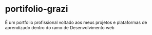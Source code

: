 # portifolio-grazi
É um portfolio profissional voltado aos meus projetos e plataformas de aprendizado dentro do ramo de Desenvolvimento web
